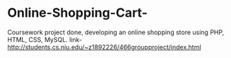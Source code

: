 # Online-Shopping-Cart-
Coursework project done, developing an online shopping store using PHP, HTML, CSS, MySQL.
link- http://students.cs.niu.edu/~z1892226/466groupproject/index.html
